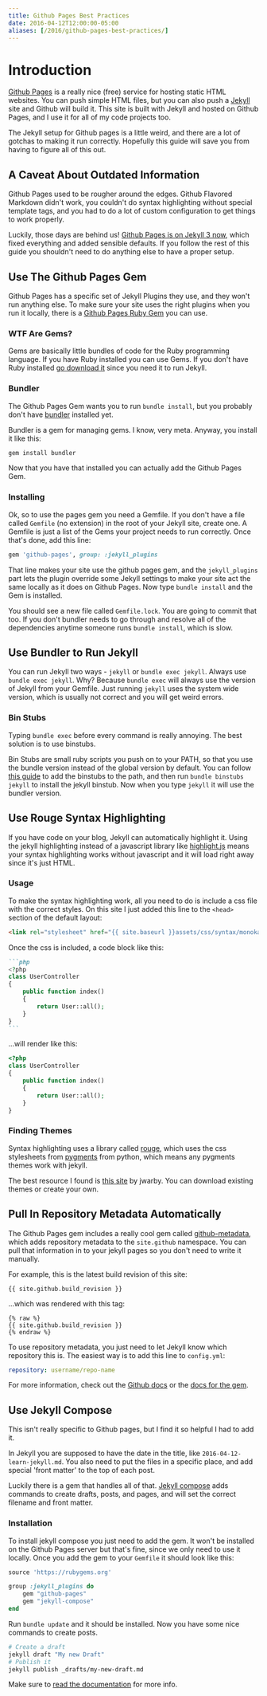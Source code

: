 ```yaml
---
title: Github Pages Best Practices
date: 2016-04-12T12:00:00-05:00
aliases: [/2016/github-pages-best-practices/]
---
```


# Introduction

[Github Pages](https://pages.github.com/) is a really nice (free) service for hosting static HTML websites.  You can push simple HTML files, but you can also push a [Jekyll](https://jekyllrb.com) site and Github will build it.  This site is built with Jekyll and hosted on Github Pages, and I use it for all of my code projects too.

The Jekyll setup for Github pages is a little weird, and there are a lot of gotchas to making it run correctly.  Hopefully this guide will save you from having to figure all of this out.

## A Caveat About Outdated Information

Github Pages used to be rougher around the edges.  Github Flavored Markdown didn't work, you couldn't do syntax highlighting without special template tags, and you had to do a lot of custom configuration to get things to work properly.

Luckily, those days are behind us!  [Github Pages is on Jekyll 3 now](https://github.com/blog/2100-github-pages-now-faster-and-simpler-with-jekyll-3-0), which fixed everything and added sensible defaults.  If you follow the rest of this guide you shouldn't need to do anything else to have a proper setup.

## Use The Github Pages Gem

Github Pages has a specific set of Jekyll Plugins they use, and they won't run anything else.  To make sure your site uses the right plugins when you run it locally, there is a [Github Pages Ruby Gem](https://github.com/github/pages-gem) you can use.

### WTF Are Gems?

Gems are basically little bundles of code for the Ruby programming language.  If you have Ruby installed you can use Gems.  If you don't have Ruby installed [go download it](https://www.ruby-lang.org/en/downloads/) since you need it to run Jekyll.

### Bundler

The Github Pages Gem wants you to run `bundle install`, but you probably don't have [bundler](bundler.io) installed yet.

Bundler is a gem for managing gems.  I know, very meta.  Anyway, you install it like this:

```bash
gem install bundler
```

Now that you have that installed you can actually add the Github Pages Gem.

### Installing

Ok, so to use the pages gem you need a Gemfile.  If you don't have a file called `Gemfile` (no extension) in the root of your Jekyll site, create one.  A Gemfile is just a list of the Gems your project needs to run correctly.  Once that's done, add this line:

```ruby
gem 'github-pages', group: :jekyll_plugins
```

That line makes your site use the github pages gem, and the `jekyll_plugins` part lets the plugin override some Jekyll settings to make your site act the same locally as it does on Github Pages.  Now type `bundle install` and the Gem is installed.

You should see a new file called `Gemfile.lock`.  You are going to commit that too.  If you don't bundler needs to go through and resolve all of the dependencies anytime someone runs `bundle install`, which is slow.

## Use Bundler to Run Jekyll

You can run Jekyll two ways - `jekyll` or `bundle exec jekyll`.  Always use `bundle exec jekyll`.  Why? Because `bundle exec` will always use the version of Jekyll from your Gemfile.  Just running `jekyll` uses the system wide version, which is usually not correct and you will get weird errors.

### Bin Stubs

Typing `bundle exec` before every command is really annoying.  The best solution is to use binstubs.

Bin Stubs are small ruby scripts you push on to your PATH, so that you use the bundle version instead of the global version by default.  You can follow [this guide](https://github.com/rbenv/rbenv/wiki/Understanding-binstubs#adding-project-specific-binstubs-to-path) to add the binstubs to the path, and then run `bundle binstubs jekyll` to install the jekyll binstub.  Now when you type `jekyll` it will use the bundler version.

## Use Rouge Syntax Highlighting

If you have code on your blog, Jekyll can automatically highlight it.  Using the jekyll highlighting instead of a javascript library like [highlight.js](https://highlightjs.org/) means your syntax highlighting works without javascript and it will load right away since it's just HTML.

### Usage

To make the syntax highlighting work, all you need to do is include a css file with the correct styles. On this site I just added this line to the `<head>` section of the default layout:

```html
<link rel="stylesheet" href="{{ site.baseurl }}assets/css/syntax/monokai.css">
```

Once the css is included, a code block like this:

`````markdown
```php
<?php
class UserController
{
    public function index()
    {
        return User::all();
    }
}
```
`````

...will render like this:

```php
<?php
class UserController
{
    public function index()
    {
        return User::all();
    }
}
```

### Finding Themes

Syntax highlighting uses a library called [rouge](http://rouge.jneen.net/), which uses the css stylesheets from [pygments](http://pygments.org/) from python, which means any pygments themes work with jekyll.

The best resource I found is [this site](http://jwarby.github.io/jekyll-pygments-themes/languages/javascript.html) by jwarby.  You can download existing themes or create your own.

## Pull In Repository Metadata Automatically

The Github Pages gem includes a really cool gem called [github-metadata](https://github.com/jekyll/github-metadata), which adds repository metadata to the `site.github` namespace.  You can pull that information in to your jekyll pages so you don't need to write it manually.

For example, this is the latest build revision of this site:

```
{{ site.github.build_revision }}
```

...which was rendered with this tag:

```liquid
{% raw %}
{{ site.github.build_revision }}
{% endraw %}
```

To use repository metadata, you just need to let Jekyll know which repository this is.  The easiest way is to add this line to `config.yml`:

```yaml
repository: username/repo-name
```

For more information, check out the [Github docs](https://help.github.com/articles/repository-metadata-on-github-pages/) or the [docs for the gem](https://github.com/jekyll/github-metadata).

## Use Jekyll Compose

This isn't really specific to Github pages, but I find it so helpful I had to add it.

In Jekyll you are supposed to have the date in the title, like `2016-04-12-learn-jekyll.md`.  You also need to put the files in a specific place, and add special 'front matter' to the top of each post.

Luckily there is a gem that handles all of that.  [Jekyll compose](https://github.com/jekyll/jekyll-compose) adds commands to create drafts, posts, and pages, and will set the correct filename and front matter.

### Installation

To install jekyll compose you just need to add the gem.  It won't be installed on the Github Pages server but that's fine, since we only need to use it locally.  Once you add the gem to your `Gemfile` it should look like this:

```ruby
source 'https://rubygems.org'

group :jekyll_plugins do
    gem "github-pages"
    gem "jekyll-compose"
end
```

Run `bundle update` and it should be installed.  Now you have some nice commands to create posts.

```bash
# Create a draft
jekyll draft "My new Draft"
# Publish it
jekyll publish _drafts/my-new-draft.md
```

Make sure to [read the documentation](https://github.com/jekyll/jekyll-compose) for more info.
